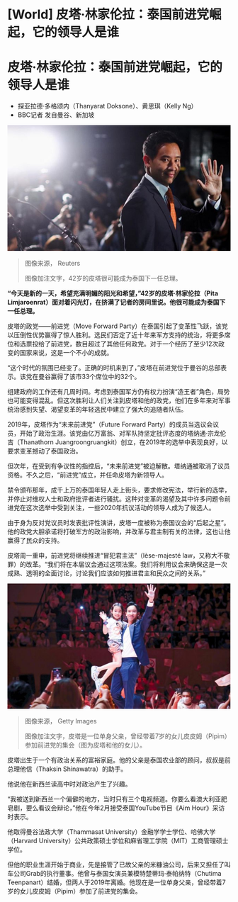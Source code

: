 # [World] 皮塔·林家伦拉：泰国前进党崛起，它的领导人是谁

#  皮塔·林家伦拉：泰国前进党崛起，它的领导人是谁

  * 探亚拉德·多格颂内（Thanyarat Doksone）、黄思琪（Kelly Ng） 
  * BBC记者 发自曼谷、新加坡 


![42岁的皮塔](_129732051_64f92f5e2968ae5d0e9bd2427dcddc8e98fd236f0_0_3079_19431000x631.jpg)

> 图像来源，  Reuters
>
> 图像加注文字，42岁的皮塔很可能成为泰国下一任总理。

**“今天是新的一天，希望充满明媚的阳光和希望，”42岁的皮塔·林家伦拉（Pita Limjaroenrat）面对着闪光灯，在挤满了记者的房间里说。他很可能成为泰国下一任总理。**

皮塔的政党——前进党（Move Forward Party）在泰国引起了变革性飞跃，该党以压倒性优势赢得了惊人胜利。选民们否定了近十年来军方支持的统治，将更多席位和选票投给了前进党，数目超过了其他任何政党。对于一个经历了至少12次政变的国家来说，这是一个不小的成就。

“这个时代的氛围已经变了。正确的时机来到了，”皮塔在前进党位于曼谷的总部表示。该党在曼谷赢得了该市33个席位中的32个。

组建政府的工作还有几周时间。考虑到泰国军方仍有权力扮演“造王者”角色，局势也可能变得混乱。但这次胜利让人们关注到皮塔和他的政党，他们在多年来对军事统治感到失望、渴望变革的年轻选民中建立了强大的追随者队伍。

2019年，皮塔作为“未来前进党”（Future Forward Party）的成员当选议会议员，开始了政治生涯。该党由亿万富翁、对军队持坚定批评态度的塔纳通·宗龙伦吉（Thanathorn Juangroongruangkit）创立，在2019年的选举中表现良好，以要求变革撼动了泰国政治。

但次年，在受到有争议性的指控后，“未来前进党”被迫解散。塔纳通被取消了议员资格。不久之后，“前进党”成立，并任命皮塔为新领导人。

禁令颁布那年，成千上万的泰国年轻人走上街头，要求修改宪法，举行新的选举，并停止对维权人士和政府批评者进行骚扰。这种对变革的渴望及其中许多问题令前进党在这次选举中受到关注，一些2020年抗议活动的领导人成为了候选人。

由于身为反对党议员时发表批评性演讲，皮塔一度被称为泰国议会的“后起之星”。他的政党大胆承诺将打破军方的政治影响，并改革与君主制有关的法律，这也让他赢得了民众的支持。

皮塔周一重申，前进党将继续推进“冒犯君主法”（lèse-majesté law，又称大不敬罪）的改革。“我们将在本届议会通过这项法案。我们将利用议会来确保这是一次成熟、透明的全面讨论，讨论我们应该如何推进君主和民众之间的关系。”

![皮塔和他的女儿](_129731294_gettyimages-1254269767.jpg)

> 图像来源，  Getty Images
>
> 图像加注文字，皮塔是一位单身父亲，曾经带着7岁的女儿皮皮姆（Pipim）参加前进党的集会（图为皮塔和他的女儿）。

皮塔出生于一个有政治关系的富裕家庭。他的父亲是泰国农业部的顾问，叔叔是前总理他信（Thaksin Shinawatra）的助手。

他说他在新西兰读高中时对政治产生了兴趣。

“我被送到新西兰一个偏僻的地方，当时只有三个电视频道。你要么看澳大利亚肥皂剧，要么看议会辩论，”他在今年2月接受泰国YouTube节目《Aim Hour》采访时表示。

他取得曼谷法政大学（Thammasat University）金融学学士学位、哈佛大学（Harvard University）公共政策硕士学位和麻省理工学院（MIT）工商管理硕士学位。

但他的职业生涯开始于商业，先是接管了已故父亲的米糠油公司，后来又担任了叫车公司Grab的执行董事。他曾与泰国女演员兼模特楚蒂玛·泰帕纳特（Chutima Teenpanart）结婚，但两人于2019年离婚。他现在是一位单身父亲，曾经带着7岁的女儿皮皮姆（Pipim）参加了前进党的集会。



